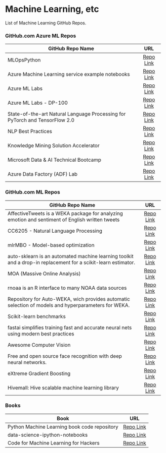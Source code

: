 # Machine Learning, etc
List of Machine Learning GitHub Repos.



### GitHub.com Azure ML Repos 
| GitHub Repo Name | URL |
| ------------- |:-------------:|
| MLOpsPython | [Repo Link](https://github.com/microsoft/MLOpsPython)| 
| Azure Machine Learning service example notebooks | [Repo Link](https://github.com/Azure/MachineLearningNotebooks)| 
| Azure ML Labs | [Repo Link](https://github.com/MicrosoftDocs/mslearn-aml-labs) |
| Azure ML Labs - DP-100 | [Repo Link](https://microsoftlearning.github.io/mslearn-dp100/) |
| State-of-the-art Natural Language Processing for PyTorch and TensorFlow 2.0 | [Repo Link](https://github.com/huggingface/transformers) |
| NLP Best Practices | [Repo Link](https://github.com/microsoft/nlp-recipes) |
| Knowledge Mining Solution Accelerator | [Repo Link](https://github.com/Azure-Samples/azure-search-knowledge-mining) |
| Microsoft Data & AI Technical Bootcamp | [Repo Link](https://github.com/solliancenet/data-ai-technical-bootcamp) |
| Azure Data Factory (ADF) Lab | [Repo Link](https://github.com/kromerm/adflab) |



### GitHub.com ML Repos 
| GitHub Repo Name | URL |
| ------------- |:-------------:|
| AffectiveTweets is a WEKA package for analyzing emotion and sentiment of English written tweets | [Repo Link](https://github.com/felipebravom/AffectiveTweets)| 
| CC6205 - Natural Language Processing | [Repo Link](https://github.com/dccuchile/CC6205/)| 
| mlrMBO - Model-based optimization | [Repo Link](https://github.com/mlr-org/mlrMBO)| 
| auto-sklearn is an automated machine learning toolkit and a drop-in replacement for a scikit-learn estimator. | [Repo Link](https://github.com/automl/auto-sklearn)| 
| MOA (Massive Online Analysis) | [Repo Link](https://github.com/Waikato/moa)| 
| rnoaa is an R interface to many NOAA data sources | [Repo Link](https://github.com/ropensci/rnoaa)| 
| Repository for Auto-WEKA, wich provides automatic selection of models and hyperparameters for WEKA. | [Repo Link](https://github.com/automl/autoweka)| 
| Scikit-learn benchmarks | [Repo Link](https://github.com/rhiever/sklearn-benchmarks)| 
| fastai simplifies training fast and accurate neural nets using modern best practices | [Repo Link](https://github.com/fastai/fastai)| 
| Awesome Computer Vision | [Repo Link](https://github.com/jbhuang0604/awesome-computer-vision)|
| Free and open source face recognition with deep neural networks. | [Repo Link](https://github.com/cmusatyalab/openface)|
| eXtreme Gradient Boosting | [Repo Link](https://github.com/dmlc/xgboost)|
| Hivemall: Hive scalable machine learning library | [Repo Link](https://github.com/dmlc/xgboost)|


### Books 
| Book | URL |
| ------------- |:-------------:|
| Python Machine Learning book code repository | [Repo Link](https://github.com/rasbt/python-machine-learning-book)| 
| data-science-ipython-notebooks | [Repo Link](https://github.com/donnemartin/data-science-ipython-notebooks#data-science-ipython-notebooks)|
| Code for Machine Learning for Hackers | [Repo Link](https://github.com/johnmyleswhite/ML_for_Hackers)|
